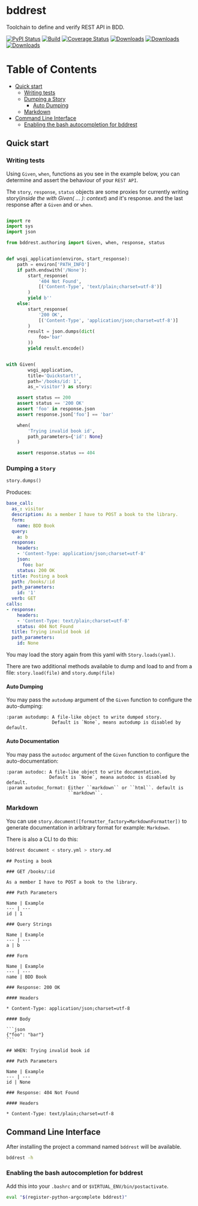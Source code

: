 # bddrest

Toolchain to define and verify REST API in BDD.


[![PyPI Status](http://img.shields.io/pypi/v/bddrest.svg)](https://pypi.python.org/pypi/bddrest)
[![Build](https://github.com/pylover/bddrest/actions/workflows/build.yml/badge.svg)](https://github.com/pylover/bddrest/actions/workflows/build.yml)
[![Coverage Status](https://coveralls.io/repos/github/pylover/bddrest/badge.svg?branch=master)](https://coveralls.io/github/pylover/bddrest?branch=master)
[![Downloads](https://pepy.tech/badge/bddrest)](https://pepy.tech/project/bddrest)
[![Downloads](https://pepy.tech/badge/bddrest/month)](https://pepy.tech/project/bddrest)
[![Downloads](https://pepy.tech/badge/bddrest/week)](https://pepy.tech/project/bddrest)

Table of Contents
=================

* [Quick start](#quick-start)
    * [Writing tests](#writing-tests)
    * [Dumping a Story](#dumping-a-story)
       * [Auto Dumping](#auto-dumping)
    * [Markdown](#markdown)
 * [Command Line Interface](#command-line-interface)
    * [Enabling the bash autocompletion for bddrest](#enabling-the-bash-autocompletion-for-bddrest)



## Quick start

### Writing tests

Using `Given`, `when`, functions as you see in the example below, you can 
determine and assert the behaviour of your `REST API`.

The `story`, `response`, `status` objects are some proxies for currently 
writing story(*inside the with Given( ... ): context*) and it's response.
and the last response after a `Given` and or `when`.

```python

import re
import sys
import json

from bddrest.authoring import Given, when, response, status


def wsgi_application(environ, start_response):
    path = environ['PATH_INFO']
    if path.endswith('/None'):
        start_response(
            '404 Not Found',
            [('Content-Type', 'text/plain;charset=utf-8')]
        )
        yield b''
    else:
        start_response(
            '200 OK',
            [('Content-Type', 'application/json;charset=utf-8')]
        )
        result = json.dumps(dict(
            foo='bar'
        ))
        yield result.encode()


with Given(
        wsgi_application,
        title='Quickstart!',
        path='/books/id: 1',
        as_='visitor') as story:

    assert status == 200
    assert status == '200 OK'
    assert 'foo' in response.json
    assert response.json['foo'] == 'bar'

    when(
        'Trying invalid book id',
        path_parameters={'id': None}
    )

    assert response.status == 404

```

### Dumping a `Story`

```python
story.dumps()
```

Produces:

```yaml
base_call:
  as_: visitor
  description: As a member I have to POST a book to the library.
  form:
    name: BDD Book
  query:
    a: b
  response:
    headers:
    - 'Content-Type: application/json;charset=utf-8'
    json:
      foo: bar
    status: 200 OK
  title: Posting a book
  path: /books/:id
  path_parameters:
    id: '1'
  verb: GET
calls:
- response:
    headers:
    - 'Content-Type: text/plain;charset=utf-8'
    status: 404 Not Found
  title: Trying invalid book id
  path_parameters:
    id: None
```

You may load the story again from this yaml with `Story.loads(yaml)`.

There are two additional methods available to dump and load to 
and from a file: `story.load(file)` and `story.dump(file)`

#### Auto Dumping

You may pass the `autodump` argument of the `Given` function to configure the 
auto-dumping:

    :param autodump: A file-like object to write dumped story.
                     Default is `None`, means autodump is disabled by default.
 

#### Auto Documentation

You may pass the `autodoc` argument of the `Given` function to configure the 
auto-documentation:

    :param autodoc: A file-like object to write documentation.
                    Default is `None`, meana autodoc is disabled by default.
    :param autodoc_format: Either ``markdown`` or ``html``. default is
                           ``markdown``.
 
### Markdown

You can use `story.document([formatter_factory=MarkdownFormatter])` to generate documentation 
in arbitrary format for example: `Markdown`.

There is also a CLI to do this: 

```bash
bddrest document < story.yml > story.md
```

    ## Posting a book
    
    ### GET /books/:id
    
    As a member I have to POST a book to the library.
    
    ### Path Parameters
    
    Name | Example
    --- | ---
    id | 1
    
    ### Query Strings
    
    Name | Example
    --- | ---
    a | b
    
    ### Form
    
    Name | Example
    --- | ---
    name | BDD Book
    
    ### Response: 200 OK
    
    #### Headers
    
    * Content-Type: application/json;charset=utf-8
    
    #### Body
    
    ```json
    {"foo": "bar"}
    ```
    
    ## WHEN: Trying invalid book id
    
    ### Path Parameters
    
    Name | Example
    --- | ---
    id | None
    
    ### Response: 404 Not Found
    
    #### Headers
    
    * Content-Type: text/plain;charset=utf-8


## Command Line Interface

After installing the project a command named `bddrest` will be available.

```bash
bddrest -h
```


### Enabling the bash autocompletion for bddrest 

Add this into your `.bashrc` and or `$VIRTUAL_ENV/bin/postactivate`.

```bash
eval "$(register-python-argcomplete bddrest)"
```
